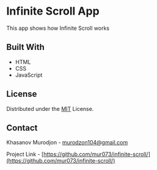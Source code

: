 # Infinite Scroll App

This app shows how Infinite Scroll works

## Built With

- HTML
- CSS
- JavaScript

## License

Distributed under the [MIT](https://choosealicense.com/licenses/mit/) License.

## Contact

Khasanov Murodjon - murodzon104@gmail.com

Project Link - [https://github.com/mur073/infinite-scroll/](https://github.com/mur073/infinite-scroll/)
